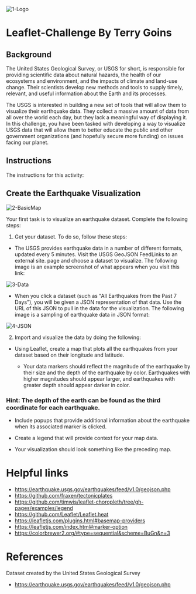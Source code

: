 ![1-Logo](https://user-images.githubusercontent.com/112741203/228730639-279bff03-a3d0-43b2-997a-90971d566556.png)

# Leaflet-Challenge By Terry Goins
## Background
The United States Geological Survey, or USGS for short, is responsible for providing scientific data about natural hazards, the health of our ecosystems and environment, and the impacts of climate and land-use change. Their scientists develop new methods and tools to supply timely, relevant, and useful information about the Earth and its processes.

The USGS is interested in building a new set of tools that will allow them to visualize their earthquake data. They collect a massive amount of data from all over the world each day, but they lack a meaningful way of displaying it. In this challenge, you have been tasked with developing a way to visualize USGS data that will allow them to better educate the public and other government organizations (and hopefully secure more funding) on issues facing our planet.

## Instructions
The instructions for this activity:

## Create the Earthquake Visualization

![2-BasicMap](https://user-images.githubusercontent.com/112741203/228730958-51188abe-cfad-4413-81b0-afa65c7670ae.png)

Your first task is to visualize an earthquake dataset. Complete the following steps:

1. Get your dataset. To do so, follow these steps:

 - The USGS provides earthquake data in a number of different formats, updated every 5 minutes. Visit the USGS GeoJSON FeedLinks to an external site. page and choose a dataset      to visualize. The following image is an example screenshot of what appears when you visit this link:
 
 ![3-Data](https://user-images.githubusercontent.com/112741203/228731668-5a27871c-359d-4a87-ba6c-ee3fadeebd40.png)

 - When you click a dataset (such as "All Earthquakes from the Past 7 Days"), you will be given a JSON representation of that data. Use the URL of this JSON to pull in the data    for the visualization. The following image is a sampling of earthquake data in JSON format:
  
![4-JSON](https://user-images.githubusercontent.com/112741203/228731886-1c9f88cb-22a1-42ae-8d61-1ce231925292.png)

2. Import and visualize the data by doing the following:

 - Using Leaflet, create a map that plots all the earthquakes from your dataset based on their longitude and latitude.

      - Your data markers should reflect the magnitude of the earthquake by their size and the depth of the earthquake by color. Earthquakes with higher magnitudes should appear         larger, and earthquakes with greater depth should appear darker in color.

### Hint: The depth of the earth can be found as the third coordinate for each earthquake.

 - Include popups that provide additional information about the earthquake when its associated marker is clicked.

 - Create a legend that will provide context for your map data.

 - Your visualization should look something like the preceding map.

# Helpful links
 - https://earthquake.usgs.gov/earthquakes/feed/v1.0/geojson.php
 - https://github.com/fraxen/tectonicplates
 - https://github.com/timwis/leaflet-choropleth/tree/gh-pages/examples/legend
 - https://github.com/Leaflet/Leaflet.heat
 - https://leafletjs.com/plugins.html#basemap-providers
 - https://leafletjs.com/index.html#marker-option
 - https://colorbrewer2.org/#type=sequential&scheme=BuGn&n=3

# References
Dataset created by the United States Geological Survey 
 - https://earthquake.usgs.gov/earthquakes/feed/v1.0/geojson.php
